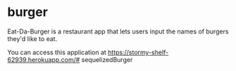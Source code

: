 # burger
Eat-Da-Burger is a restaurant app that lets users input the names of burgers they'd like to eat.

You can access this application at https://stormy-shelf-62939.herokuapp.com/# sequelizedBurger
